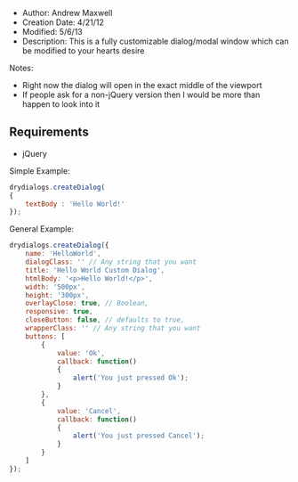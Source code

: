 - Author: Andrew Maxwell
- Creation Date: 4/21/12
- Modified: 5/6/13
- Description: This is a fully customizable dialog/modal window which can be modified to your hearts desire

Notes:
- Right now the dialog will open in the exact middle of the viewport
- If people ask for a non-jQuery version then I would be more than happen to look into it

## Requirements
- jQuery


Simple Example:
```javascript
drydialogs.createDialog(
{
    textBody : 'Hello World!'
});
```


General Example:
```javascript
drydialogs.createDialog({
    name: 'HelloWorld',
    dialogClass: '' // Any string that you want
    title: 'Hello World Custom Dialog',
    htmlBody: '<p>Hello World!</p>',
    width: '500px',
    height: '300px',
    overlayClose: true, // Boolean,
    responsive: true,
    closeButton: false, // defaults to true,
    wrapperClass: '' // Any string that you want
    buttons: [
        {
            value: 'Ok',
            callback: function()
            {
                alert('You just pressed Ok');
            }
        },
        {
            value: 'Cancel',
            callback: function()
            {
                alert('You just pressed Cancel');
            }
        }
    ]
});
```
